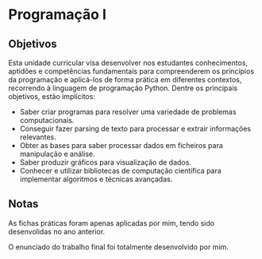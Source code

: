 # Programação I

## Objetivos
Esta unidade curricular visa desenvolver nos estudantes conhecimentos, aptidões e competências fundamentais para compreenderem os princípios da programação e aplicá-los de forma prática em diferentes contextos, recorrendo à linguagem de programação Python. Dentre os principais objetivos, estão implícitos:
- Saber criar programas para resolver uma variedade de problemas computacionais.
- Conseguir fazer parsing de texto para processar e extrair informações relevantes.
- Obter as bases para saber processar dados em ficheiros para manipulação e análise.
- Saber produzir gráficos para visualização de dados.
- Conhecer e utilizar bibliotecas de computação científica para implementar algoritmos e técnicas avançadas. 

## Notas
As fichas práticas foram apenas aplicadas por mim, tendo sido desenvolidas no ano anterior. 

O enunciado do trabalho final foi totalmente desenvolvido por mim.

